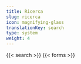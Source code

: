 ```yaml
---
title: Ricerca
slug: ricerca
icon: magnifying-glass
translationKey: search
type: system
weight: 4
---
```

{{< search >}}
{{< forms >}}